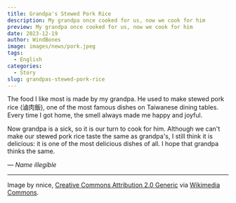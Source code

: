 ```yaml
---
title: Grandpa's Stewed Pork Rice
description: My grandpa once cooked for us, now we cook for him
preview: My grandpa once cooked for us, now we cook for him
date: 2023-12-19
author: WindBones
image: images/news/pork.jpeg
tags:
  - English
categories:
  - Story
slug: grandpas-stewed-pork-rice
---
```


The food I like most is made by my grandpa. He used to make stewed pork rice (滷肉飯), one of the most famous dishes on Taiwanese dining tables. Every time I got home, the smell always made me happy and joyful. 

Now grandpa is a  sick, so it is our turn to cook for him. Although we can't make our stewed pork rice taste the same as grandpa's, I still think it is delicious: it is one of the most delicious dishes of all. I hope that grandpa thinks the same.

*— Name illegible*

---

Image by nnice, [Creative Commons Attribution 2.0 Generic](https://creativecommons.org/licenses/by/2.0/deed.en) via [Wikimedia Commons](https://commons.wikimedia.org/wiki/File:Lurou_fan_by_nnice_in_Tainan,_Taiwan.jpg).